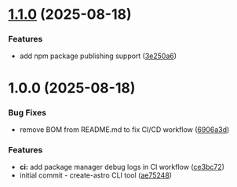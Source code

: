 # [1.1.0](https://github.com/PamanAleph/create-astro/compare/v1.0.0...v1.1.0) (2025-08-18)


### Features

* add npm package publishing support ([3e250a6](https://github.com/PamanAleph/create-astro/commit/3e250a6613388497d999c2594f7894a443dda31d))

# 1.0.0 (2025-08-18)


### Bug Fixes

* remove BOM from README.md to fix CI/CD workflow ([6906a3d](https://github.com/PamanAleph/create-astro/commit/6906a3dfc070944f7a81ad24010c3d13374d3bf3))


### Features

* **ci:** add package manager debug logs in CI workflow ([ce3bc72](https://github.com/PamanAleph/create-astro/commit/ce3bc721038fc323f7bc202439906ca54f23e6f2))
* initial commit - create-astro CLI tool ([ae75248](https://github.com/PamanAleph/create-astro/commit/ae752480970a884f9b361408eb159a83494423a8))
